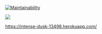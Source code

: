 [![Maintainability](https://api.codeclimate.com/v1/badges/d0401a65b81fbe39a056/maintainability)](https://codeclimate.com/github/Laserroy/php-project-lvl3/maintainability)

<a href="https://codeclimate.com/github/Laserroy/php-project-lvl3/test_coverage"><img src="https://api.codeclimate.com/v1/badges/d0401a65b81fbe39a056/test_coverage" /></a>

https://intense-dusk-13498.herokuapp.com/
